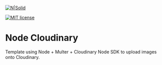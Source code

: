 [![N|Solid](https://dl.dropboxusercontent.com/s/oy06v7r8d871cr8/splitvice-banner.png?dl=0)](http://split-vice.com)

[![MIT license](https://img.shields.io/badge/License-MIT-blue.svg)](https://lbesson.mit-license.org/)

# Node Cloudinary
Template using Node + Multer + Cloudinary Node SDK to upload images onto Cloudinary.